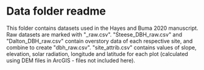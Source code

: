 # Data folder readme

This folder contains datasets used in the Hayes and Buma 2020 manuscript. Raw datasets are marked with "_raw.csv". "Steese_DBH_raw.csv" and "Dalton_DBH_raw.csv" contain overstory data of each respective site, and combine to create "dbh_raw.csv". "site_attrib.csv" contains values of slope, elevation, solar radiation, longitude and latitude for each plot (calculated using DEM files in ArcGIS - files not included here). 